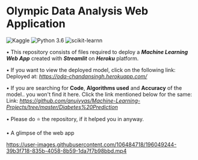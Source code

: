 # Olympic Data Analysis Web Application
![Kaggle](https://img.shields.io/badge/Dataset-Kaggle-blue.svg) ![Python 3.6](https://img.shields.io/badge/Python-3.6-brightgreen.svg) ![scikit-learnn](https://img.shields.io/badge/Library-Scikit_Learn-orange.svg)

• This repository consists of files required to deploy a ___Machine Learning Web App___ created with ___Streamlit___ on ___Heroku___ platform.

• If you want to view the deployed model, click on the following link:<br />
Deployed at: _https://oda-chandansingh.herokuapp.com/_

• If you are searching for __Code__, __Algorithms used__ and __Accuracy__ of the model.. you won't find it here. Click the link mentioned below for the same:<br />
Link: _https://github.com/anujvyas/Machine-Learning-Projects/tree/master/Diabetes%20Prediction_

• Please do ⭐ the repository, if it helped you in anyway.

• A glimpse of the web app

https://user-images.githubusercontent.com/106484718/196049244-39b3f718-835b-4058-8b59-1da7f7b98bbd.mp4

